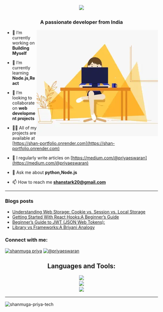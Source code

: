 <h1 align="center">
    <img src="https://readme-typing-svg.herokuapp.com/?font=Righteous&size=35&center=true&vCenter=true&width=500&height=70&duration=4000&lines=Hi+There!+👋;+I'm+Shanmuga+Priya!;" />
</h1>

<h3 align="center">A passionate developer from India</h3>
<img alt="profile gif" align="right" src=".github/workflows/ezgif.com-resize (1).webp">


- 🔭 I’m currently working on **Building Myself**

- 🌱 I’m currently learning **Node.js,React**

- 👯 I’m looking to collaborate on **web development projects**

- 👨‍💻 All of my projects are available at [https://shan-portfolio.onrender.com](https://shan-portfolio.onrender.com)

- 📝 I regularly write articles on [https://medium.com/@priyaeswaran](https://medium.com/@priyaeswaran)

- 💬 Ask me about **python,Node.js**

- 📫 How to reach me **shanstark20@gmail.com**

<hr>

### Blogs posts
<!-- BLOG-POST-LIST:START -->
- [Understanding Web Storage: Cookie vs. Session vs. Local Storage](https://medium.com/@priyaeswaran/understanding-web-storage-cookie-vs-session-vs-local-storage-21fdcebafd93?source=rss-97f138d31355------2)
- [Getting Started With React Hooks:A Beginner’s Guide](https://medium.com/@priyaeswaran/getting-started-with-react-hooks-a-beginners-guide-6103e726be4d?source=rss-97f138d31355------2)
- [Beginner’s Guide to JWT &lpar;JSON Web Tokens&rpar;:](https://medium.com/@priyaeswaran/beginners-guide-to-jwt-json-web-tokens-8321f4d90650?source=rss-97f138d31355------2)
- [Library vs Frameworks:A Briyani Analogy](https://medium.com/@priyaeswaran/library-vs-frameworks-a-briyani-analogy-b2b57faf75f9?source=rss-97f138d31355------2)
<!-- BLOG-POST-LIST:END -->



<h3 align="left">Connect with me:</h3>
<p align="left">
<a href="https://linkedin.com/in/shanmuga priya" target="blank"><img align="center" src="https://raw.githubusercontent.com/rahuldkjain/github-profile-readme-generator/master/src/images/icons/Social/linked-in-alt.svg" alt="shanmuga priya" height="30" width="40" /></a>
<a href="https://medium.com/@priyaeswaran" target="blank"><img align="center" src="https://raw.githubusercontent.com/rahuldkjain/github-profile-readme-generator/master/src/images/icons/Social/medium.svg" alt="@priyaeswaran" height="30" width="40" /></a>
</p>


<h2 align="center">Languages and Tools:</h2>

<div align="center">
    <img src="https://skillicons.dev/icons?i=html,css,javascript,svelte,pug" /><br>
    <img src="https://skillicons.dev/icons?i=nodejs,express,python,flask,mongodb" /><br>
    <img src ="https://skillicons.dev/icons?i=vscode,github,git,postman" /><br>
</div>
<hr>

<p><img align="center" src="https://github-readme-stats.vercel.app/api/top-langs?username=shanmuga-priya-tech&show_icons=true&locale=en&layout=compact" alt="shanmuga-priya-tech" /></p>

